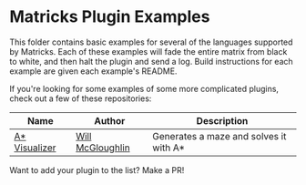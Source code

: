 # Matricks Plugin Examples
This folder contains basic examples for several of the languages supported by Matricks. 
Each of these examples will fade the entire matrix from black to white, and then halt the plugin and send a log.
Build instructions for each example are given each example's README.

If you're looking for some examples of some more complicated plugins, check out a few of these repositories:

| Name                                                  | Author                                       | Description                            |
|-------------------------------------------------------|----------------------------------------------|----------------------------------------
| [A* Visualizer](https://github.com/wymcg/astar_trick) | [Will McGloughlin](https://github.com/wymcg) | Generates a maze and solves it with A* |

Want to add your plugin to the list? Make a PR!